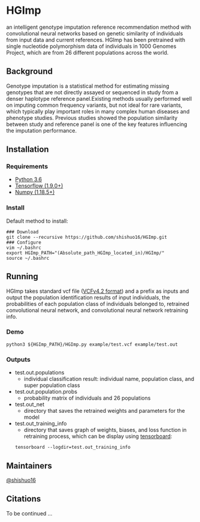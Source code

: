 # HGImp
an intelligent genotype imputation reference recommendation method with convolutional neural networks based on genetic similarity of individuals from input data and current references. HGImp has been pretrained with single nucleotide polymorphism data of individuals in 1000 Genomes Project, which are from 26 different populations across the world.
## Background
Genotype imputation is a statistical method for estimating missing genotypes that are not directly assayed or sequenced in study from a denser haplotype reference panel.Existing methods usually performed well on imputing common frequency variants, but not ideal for rare variants, which typically play important roles in many complex human diseases and phenotype studies. Previous studies showed the population similarity between study and reference panel is one of the key features influencing the imputation performance. 
## Installation
### Requirements
* [Python 3.6](https://www.python.org/downloads/)
* [Tensorflow (1.9.0+)](https://www.tensorflow.org/?hl=zh-cn)
* [Numpy (1.18.5+)](https://numpy.org/)
### Install
Default method to install:
```
### Download
git clone --recursive https://github.com/shishuo16/HGImp.git
### Configure
vim ~/.bashrc
export HGImp_PATH="(Absolute_path_HGImp_located_in)/HGImp/"
source ~/.bashrc
```
## Running 
HGImp takes standard vcf file ([VCFv4.2 format](https://samtools.github.io/hts-specs/VCFv4.2.pdf)) and a prefix as inputs and output the population identification results of input individuals, the probabilities of each population class of individuals belonged to, retrained convolutional neural network, and convolutional neural network retraining info.
### Demo
```
python3 ${HGImp_PATH}/HGImp.py example/test.vcf example/test.out
```
### Outputs 
- test.out.populations
    - individual classification result: individual name, population class, and super population class
- test.out.population.probs
    - probability matrix of individuals and 26 populations
- test.out_net
    - directory that saves the retrained weights and parameters for the model
- test.out_training_info
    - directory that saves graph of weights, biases, and loss function in retraining process, which can be display using [tensorboard](https://www.tensorflow.org/tensorboard?hl=zh-cn):
    ```
    tensorboard --logdir=test.out_training_info
    ```
## Maintainers
[@shishuo16](https://github.com/shishuo16)
## Citations
To be continued ...

